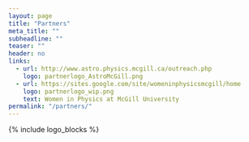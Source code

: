 ```yaml
---
layout: page
title: "Partners"
meta_title: ""
subheadline: ""
teaser: ""
header: no
links:
  - url: http://www.astro.physics.mcgill.ca/outreach.php
    logo: partnerlogo_AstroMcGill.png
  - url: https://sites.google.com/site/womeninphysicsmcgill/home
    logo: partnerlogo_wip.png
    text: Women in Physics at McGill University
permalink: "/partners/"
---
```


{% include logo_blocks %}
